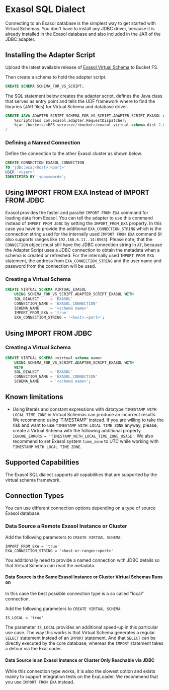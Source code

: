 # Exasol SQL Dialect

Connecting to an Exasol database is the simplest way to get started with Virtual Schemas.
You don't have to install any JDBC driver, because it is already installed in the Exasol database and also included in the JAR of the JDBC adapter.

## Installing the Adapter Script

Upload the latest available release of [Exasol Virtual Schema](https://github.com/exasol/exasol-virtual-schema/releases) to Bucket FS.

Then create a schema to hold the adapter script.

```sql
CREATE SCHEMA SCHEMA_FOR_VS_SCRIPT;
```

The SQL statement below creates the adapter script, defines the Java class that serves as entry point and tells the UDF framework where to find the libraries (JAR files) for Virtual Schema and database driver.

```sql
CREATE JAVA ADAPTER SCRIPT SCHEMA_FOR_VS_SCRIPT.ADAPTER_SCRIPT_EXASOL AS
    %scriptclass com.exasol.adapter.RequestDispatcher;
    %jar /buckets/<BFS service>/<bucket>/exasol-virtual-schema-dist-2.0.0.jar;
/
```

### Defining a Named Connection

Define the connection to the other Exasol cluster as shown below.

```sql
CREATE CONNECTION EXASOL_CONNECTION 
TO 'jdbc:exa:<host>:<port>' 
USER '<user>' 
IDENTIFIED BY '<password>';
```

## Using IMPORT FROM EXA Instead of IMPORT FROM JDBC

Exasol provides the faster and parallel `IMPORT FROM EXA` command for loading data from Exasol. You can tell the adapter to use this command instead of `IMPORT FROM JDBC` by setting the `IMPORT_FROM_EXA` property. 
In this case you have to provide the additional `EXA_CONNECTION_STRING` which is the connection string used for the internally used `IMPORT FROM EXA` command (it also supports ranges like `192.168.6.11..14:8563`). Please note, that the `CONNECTION` object must still have the JDBC connection string in `AT`, because the Adapter Script uses a JDBC connection to obtain the metadata when a schema is created or refreshed. 
For the internally used `IMPORT FROM EXA` statement, the address from `EXA_CONNECTION_STRING` and the user name and password from the connection will be used.

### Creating a Virtual Schema

```sql
CREATE VIRTUAL SCHEMA VIRTUAL_EXASOL 
    USING SCHEMA_FOR_VS_SCRIPT.ADAPTER_SCRIPT_EXASOL WITH
    SQL_DIALECT     = 'EXASOL'
    CONNECTION_NAME = 'EXASOL_CONNECTION'
    SCHEMA_NAME     = '<schema name>'
    IMPORT_FROM_EXA = 'true'
    EXA_CONNECTION_STRING = '<host>:<port>';
```

## Using IMPORT FROM JDBC

### Creating a Virtual Schema

```sql
CREATE VIRTUAL SCHEMA <virtual schema name> 
    USING SCHEMA_FOR_VS_SCRIPT.ADAPTER_SCRIPT_EXASOL WITH
    WITH
    SQL_DIALECT     = 'EXASOL'
    CONNECTION_NAME = 'EXASOL_CONNECTION'
    SCHEMA_NAME     = '<schema name>';
```

## Known limitations

* Using literals and constant expressions with datatype `TIMESTAMP WITH LOCAL TIME ZONE` in Virtual Schemas 
can produce an incorrect results. We recommend using 'TIMESTAMP' instead. If you are willing to take the risk
and want to use `TIMESTAMP WITH LOCAL TIME ZONE` anyway, please, create a Virtual Schema with the following
additional property `IGNORE_ERRORS = 'TIMESTAMP_WITH_LOCAL_TIME_ZONE_USAGE'`. 
We also recommend to set Exasol system `time_zone` to UTC while working with `TIMESTAMP WITH LOCAL TIME ZONE`.

## Supported Capabilities

The Exasol SQL dialect supports all capabilities that are supported by the virtual schema framework.

## Connection Types

You can use different connection options depending on a type of source Exasol database.

### Data Source a Remote Exasol Instance or Cluster

Add the following parameters to `CREATE VIRTUAL SCHEMA`:

    IMPORT_FROM_EXA = 'true'
    EXA_CONNECTION_STRING = '<host-or-range>:<port>'

You additionally need to provide a named connection with JDBC details so that Virtual Schema can read the metadata.

#### Data Source is the Same Exasol Instance or Cluster Virtual Schemas Runs on

In this case the best possible connection type is a so called "local" connection.

Add the following parameters to `CREATE VIRTUAL SCHEMA`:

    IS_LOCAL = 'true'

The parameter `IS_LOCAL` provides an additional speed-up in this particular use case. 
The way this works is that Virtual Schema generates a regular `SELECT` statement instead of an `IMPORT` statement. 
And that `SELECT` can be directly executed by the core database, whereas the `IMPORT` statement takes a detour via the ExaLoader.

#### Data Source is an Exasol Instance or Cluster Only Reachable via JDBC

While this connection type works, it is also the slowest option and exists mainly to support integration tests on the ExaLoader. 
We recommend that you use `IMPORT FROM EXA` instead.